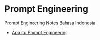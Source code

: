 # Prompt Engineering
Prompt Engineering Notes Bahasa Indonesia

- [Apa itu Prompt Engineering](notes/apa-itu-prompt-engineering.md)
